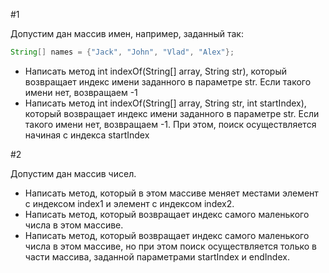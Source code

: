 #1

Допустим дан массив имен, например, заданный так:  
~~~~java  
String[] names = {"Jack", "John", "Vlad", "Alex"};  
~~~~  

- Написать метод int indexOf(String[] array, String str), который возвращает индекс имени заданного в параметре str. 
Если такого имени нет, возвращаем -1
- Написать метод int indexOf(String[] array, String str, int startIndex), который возвращает индекс имени заданного в параметре str.
Если такого имени нет, возвращаем -1. При этом, поиск осуществляется начиная с индекса startIndex


#2  

Допустим дан массив чисел.   
- Написать метод, который в этом массиве меняет местами элемент с индексом index1 и элемент с индексом index2.
- Написать метод, который возвращает индекс самого маленького числа в этом массиве.
- Написать метод, который возвращает индекс самого маленького числа в этом массиве, но при этом
поиск осуществляется только в части массива, заданной параметрами startIndex и endIndex.   


